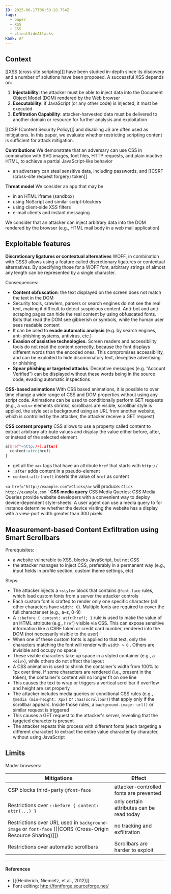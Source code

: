 ```yaml
---
ID: 2025-06-17T06:50:28.754Z
tags:
  - paper
  - XSS
  - CSS
  - clientSideAttacks
Rank: A*
---
```

## Context

[[XSS (cross site scripting)]] have been studied in-depth since its discovery and a number of solutions have been proposed. A successful XSS depends on:
1. **Injectability**: the attacker must be able to inject data into the Document Object Model (DOM) rendered by the Web browser
2. **Executability**: if JavaScript (or any other code) is injected, it must be executed
3. **Exfiltration Capability**: attacker-harvested data must be delivered to another domain or resource for further analysis and exploitation

[[CSP (Content Security Policy)]] and disabling JS are often used as mitigations.
In this paper, we evaluate whether restricting scripting content is sufficient for attack mitigation.

**Contributions**
We demonstrate that an adversary can use CSS in combination with SVG images, font files, HTTP requests, and plain inactive HTML, to achieve a partial JavaScript-like behavior
- an adversary can steal sensitive data, including passwords, and [[CSRF (cross-site request forgery) token]]

**Threat model**
We consider an app that may be
- in an HTML iframe (sandbox)
- using NoScript and similar script-blockers
- using client-side XSS filters
- e-mail clients and instant messaging

We consider that an attacker can inject arbitrary data into the DOM rendered by the browser (e.g., HTML mail body in a web mail application)

## Exploitable features

**Discretionary ligatures or contextual alternatives**
WOFF, in combination with CSS3 allows using a feature called discretionary ligatures or contextual alternatives. By specifying those for a WOFF font, arbitrary strings of almost any length can be represented by a single character.

Consequences:
- **Content obfuscation**: the text displayed on the screen does not match the text in the DOM
- Security tools, crawlers, parsers or search engines do not see the real text, making it difficult to detect suspicious content. Anti-bot and anti-scraping pages can hide the real content by using obfuscated fonts. Bots that read the DOM see gibberish or symbols, while the human user sees readable content
- It can be used to **evade automatic analysis** (e.g. by search engines, anti-phishing systems, antivirus, etc.)
- **Evasion of assistive technologies.** Screen readers and accessibility tools do not read the content correctly, because the font displays different words than the encoded ones. This compromises accessibility, and can be exploited to hide discriminatory text, deceptive advertising or phishing
- **Spear phishing or targeted attacks**. Deceptive messages (e.g. “Account Verified”) can be displayed without these words being in the source code, evading automatic inspections

**CSS-based animations**
With CSS based animations, it is possible to over time change a wide range of CSS and DOM properties without using any script code. Animations can be used to conditionally perform GET requests (e.g., a `<div>` elements shrinks, scrollbars are visible, scrollbar style is applied, the style set a background using an URL from another website, which is controlled by the attacker, the attacker receive a GET request)

**CSS content property**
CSS allows to use a property called content to extract arbitrary attribute values and display the value either before, after, or instead of the selected element

```css
a[href^=http://]:after{
  content:attr(href)
}
```
- get all the `<a>` tags that have an attribute `href` that starts with `http://`
- `:after` adds content in a pseudo-element
- `content:attr(href)` inserts the value of `href` as content

`<a href="http://example.com">Click</a>` will produce: `Click http://example.com`
`
**CSS media query**
CSS Media Queries: CSS Media Queries provide website developers with a convenient way to deploy device-dependent style-sheets. A user agent can use a media query to for instance determine whether the device visiting the website has a display with a view-port width greater than 300 pixels.

## Measurement-based Content Exfiltration using Smart Scrollbars

Prerequisites:
- a website vulnerable to XSS, blocks JavaScript, but not CSS
- the attacker manages to inject CSS, preferably in a permanent way (e.g., input fields in profile section, custom theme settings, etc)

Steps:
- The attacker injects a `<style>` block that contains `@font-face` rules, which load custom fonts from a server the attacker controls
- Each custom font is crafted to render only one specific character (all other characters have `width: 0`). Multiple fonts are required to cover the full character set (e.g., a–z, 0–9)
- A `::before { content: attr(href); }` rule is used to make the value of an HTML attribute (e.g., `href`) visible via CSS. This can expose sensitive information like a CSRF token or credit card number, rendered into the DOM (not necessarily visible to the user)
- When one of these custom fonts is applied to that text, only the characters matching the font will render with `width > 0` . Others are invisible and occupy no space
- These visible characters take up space in a styled container (e.g., a `<div>`), while others do not affect the layout
- A CSS animation is used to shrink the container's width from 100% to 1px over time. If some characters are rendered (i.e., present in the token), the container's content will no longer fit on one line
- This causes the text to wrap or triggers a vertical scrollbar if overflow and height are set properly
- The attacker includes media queries or conditional CSS rules (e.g., `@media (min-height: Xpx)` or `:has(scrollbar)`) that apply only if the scrollbar appears. Inside those rules, a `background-image: url()` or similar request is triggered
- This causes a GET request to the attacker's server, revealing that the targeted character is present
- The attacker repeats this process with different fonts (each targeting a different character) to extract the entire value character by character, without using JavaScript

## Limits

Moder browsers:

| Mitigations                                                                                                | Effect                                    |
| ---------------------------------------------------------------------------------------------------------- | ----------------------------------------- |
| CSP blocks third-party `@font-face`                                                                        | attacker-controlled fonts are prevented   |
| Restrictions over `::before { content: attr(...) }`                                                        | only certain attributes can be read today |
| Restrictions over URL used in `background-image` or `font-face` ([[CORS (Cross-Origin Resource Sharing)]]) | no tracking and exfiltration              |
| Restrictions over automatic scrollbars                                                                     | Scrollbars are harder to exploit          |

---
#### References
- [[(Heiderich, Niemietz, et al., 2012)]]
- Font editing: http://fontforge.sourceforge.net/
